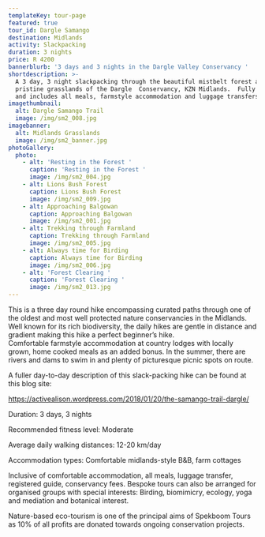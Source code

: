 ```yaml
---
templateKey: tour-page
featured: true
tour_id: Dargle Samango
destination: Midlands
activity: Slackpacking
duration: 3 nights
price: R 4200
bannerblurb: '3 days and 3 nights in the Dargle Valley Conservancy '
shortdescription: >-
  A 3 day, 3 night slackpacking through the beautiful mistbelt forest and
  pristine grasslands of the Dargle  Conservancy, KZN Midlands.  Fully guided
  and includes all meals, farmstyle accommodation and luggage transfers.
imagethumbnail:
  alt: Dargle Samango Trail
  image: /img/sm2_008.jpg
imagebanner:
  alt: Midlands Grasslands
  image: /img/sm2_banner.jpg
photoGallery:
  photo:
    - alt: 'Resting in the Forest '
      caption: 'Resting in the Forest '
      image: /img/sm2_004.jpg
    - alt: Lions Bush Forest
      caption: Lions Bush Forest
      image: /img/sm2_009.jpg
    - alt: Approaching Balgowan
      caption: Approaching Balgowan
      image: /img/sm2_001.jpg
    - alt: Trekking through Farmland
      caption: Trekking through Farmland
      image: /img/sm2_005.jpg
    - alt: Always time for Birding
      caption: Always time for Birding
      image: /img/sm2_006.jpg
    - alt: 'Forest Clearing '
      caption: 'Forest Clearing '
      image: /img/sm2_013.jpg
---
```

This is a three day round hike encompassing curated paths through one of the oldest and most well protected nature conservancies in the Midlands. Well known for its rich biodiversity, the daily hikes are gentle in distance and gradient making this hike a perfect beginner’s hike. \
Comfortable farmstyle accommodation at country lodges with locally grown, home cooked meals as an added bonus. In the summer, there are rivers and dams to swim in and plenty of picturesque picnic spots on route.

A fuller day-to-day description of this slack-packing hike can be found at this blog site:

<https://activealison.wordpress.com/2018/01/20/the-samango-trail-dargle/>

Duration: 3 days, 3 nights

Recommended fitness level: Moderate

Average daily walking distances: 12-20 km/day

Accommodation types: Comfortable midlands-style B&B, farm cottages

Inclusive of comfortable accommodation, all meals, luggage transfer, registered guide, conservancy fees.  Bespoke tours can also be arranged for organised groups with special interests: Birding, biomimicry, ecology, yoga and mediation and botanical interest.

Nature-based eco-tourism is one of the principal aims of Spekboom Tours as 10% of all profits are donated towards ongoing conservation projects.
